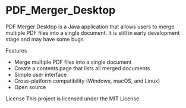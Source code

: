 # PDF_Merger_Desktop

PDF Merger Desktop is a Java application that allows users to merge multiple PDF files into a single document. It is still in early development stage and may have some bugs.

Features
- Merge multiple PDF files into a single document
- Create a contents page that lists all merged documents
- Simple user interface
- Cross-platform compatibility (Windows, macOS, and Linux)
- Open source

License
This project is licensed under the MIT License.
